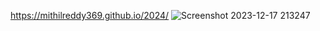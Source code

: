 https://mithilreddy369.github.io/2024/
![Screenshot 2023-12-17 213247](https://github.com/mithilreddy369/2024/assets/89974832/b9bb74e9-8378-4e2c-89d8-a309c1717ec3)

